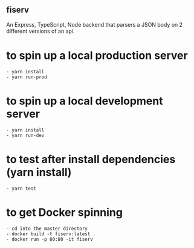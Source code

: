 ## fiserv
An Express, TypeScript, Node backend that parsers a JSON body on 2 different versions
of an api.

# to spin up a local production server
    - yarn install
    - yarn run-prod

# to spin up a local development server
    - yarn install
    - yarn run-dev

# to test after install dependencies (yarn install)
    - yarn test

# to get Docker spinning
    - cd into the master directory
    - docker build -t fiserv:latest .
    - docker run -p 80:80 -it fiserv